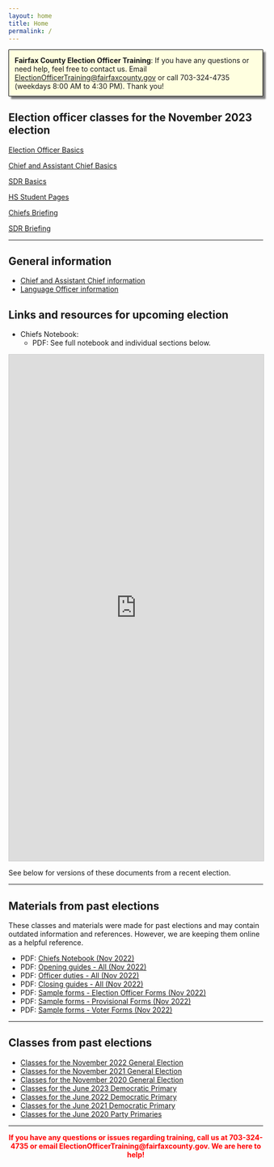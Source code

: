 ```yaml
---
layout: home
title: Home
permalink: /
---
```


<div class="homepage-intro animate__animated animate__pulse" style="margin:1em auto; display:none;">
    Welcome to the Election Officer Training website!
</div>

<p style="
    background: lightyellow;
    padding: 0.8em;
    box-shadow: 5px 5px 3px grey;
    border-radius: 1px;
    border: 1px solid black;
    margin-bottom: 2em;
"><strong>Fairfax County Election Officer Training</strong>: If you have any questions or need help, feel free to contact us. Email <a href="mailto:ElectionOfficerTraining@fairfaxcounty.gov">ElectionOfficerTraining@fairfaxcounty.gov</a> or call 703-324-4735 (weekdays 8:00 AM to 4:30 PM). Thank you!</p>

## Election officer classes for the November 2023 election

<div class="cards">

  <div class="card">
    <a href="/nov-2023/eo-basics/" target="_blank">
      <div class="card-image-container">
        <div class="card-image" style="background-image: url('{{ site.url }}{{ site.baseurl }}/assets/img/new-eos.png')"></div>
      </div>
      <div class="card-text">
        <p>Election Officer Basics</p>
        <p class="card-coming-soon" style="color:orange;"></p>
      </div>
    </a>
  </div>



  <div class="card">
    <a href="/nov-2023/chief-basics/">
      <div class="card-image-container">
        <div class="card-image" style="background-image: url('{{ site.url }}{{ site.baseurl }}/assets/img/what-ifs.png')"></div>
      </div>
      <div class="card-text">
        <p>Chief and Assistant Chief Basics</p>
        <p class="card-coming-soon" style="color:orange;"></p>
      </div>
    </a>
  </div>


  <div class="card">
    <a href="/nov-2023/sdr-basics/" target="_blank">
      <div class="card-image-container">
        <div class="card-image" style="background-image: url('{{ site.url }}{{ site.baseurl }}/assets/img/sdr-pic.png')"></div>
      </div>
      <div class="card-text">
        <p>SDR Basics</p>
        <p class="card-coming-soon" style="color:orange;"></p>
      </div>
    </a>
  </div>


  <div class="card">
    <a href="/nov-2023/hs-page/">
      <div class="card-image-container">
        <div class="card-image" style="background-image: url('{{ site.url }}{{ site.baseurl }}/assets/img/high-school-pages-small.jpg')"></div>
      </div>
      <div class="card-text">
        <p>HS Student Pages</p>
        <p class="card-coming-soon" style="color:orange;"></p>
      </div>
    </a>
  </div>


  <div class="card">
    <a href="/nov-2023/chiefs-briefing/">
      <div class="card-image-container">
        <div class="card-image" style="background-image: url('{{ site.url }}{{ site.baseurl }}/assets/img/chiefs-briefing-small.jpg')"></div>
      </div>
      <div class="card-text">
        <p>Chiefs Briefing</p>
        <p class="card-coming-soon" style="color:orange;"></p>
      </div>
    </a>
  </div>


  <div class="card">
    <a href="/nov-2023/sdr-briefing/" target="_blank">
      <div class="card-image-container">
        <div class="card-image" style="background-image: url('{{ site.url }}{{ site.baseurl }}/assets/img/sdr-pic.png')"></div>
      </div>
      <div class="card-text">
        <p>SDR Briefing</p>
        <p class="card-coming-soon" style="color:orange;"></p>
      </div>
    </a>
  </div>



</div>

<div></div>

---

## General information

* [Chief and Assistant Chief information](/chief-info)
* [Language Officer information](/language-officers)

## Links and resources for upcoming election

* Chiefs Notebook:
  - PDF: See full notebook and individual sections below.
 
<iframe class="airtable-embed" src="https://airtable.com/embed/app61DvOCQQr4Lr9J/shrrC5PDQIvqLRsr6?backgroundColor=red" frameborder="0" onmousewheel="" width="100%" height="1000" style="background: transparent; border: 1px solid #ccc;"></iframe>

See below for versions of these documents from a recent election.

---

## Materials from past elections

These classes and materials were made for past elections and may contain outdated information and references. However, we are keeping them online as a helpful reference.

* PDF: [Chiefs Notebook (Nov 2022)](/nov-2022/chiefs-notebook/)
* PDF: [Opening guides - All (Nov 2022)](/assets/docs/2022-11-guides-opening.pdf)
* PDF: [Officer duties - All (Nov 2022)](/assets/docs/2022-11-guides-day.pdf)
* PDF: [Closing guides - All (Nov 2022)](/assets/docs/2022-11-guides-closing.pdf)
* PDF: [Sample forms - Election Officer Forms (Nov 2022)](/assets/docs/2022-11-sample-eo-forms.pdf)
* PDF: [Sample forms - Provisional Forms (Nov 2022)](/assets/docs/2022-11-sample-provisional-forms.pdf)
* PDF: [Sample forms - Voter Forms (Nov 2022)](/assets/docs/2022-11-sample-voter-forms.pdf)

---

## Classes from past elections

- [Classes for the November 2022 General Election](/nov-2022)
- [Classes for the November 2021 General Election](/nov-2021)
- [Classes for the November 2020 General Election](/nov-2020)
- [Classes for the June 2023 Democratic Primary](/jun-2023)
- [Classes for the June 2022 Democratic Primary](/jun-2022)
- [Classes for the June 2021 Democratic Primary](/jun-2021)
- [Classes for the June 2020 Party Primaries](/jun-2020)

---

<p style="text-align: center; font-weight:bold;"><span style="color:#FF0000;">If you have any questions or issues regarding training, call us at 703-324-4735 or
 email ElectionOfficerTraining@fairfaxcounty.gov. We are here to help!</span></p>
